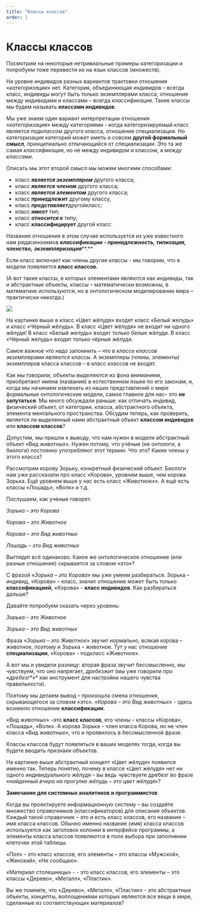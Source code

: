 ```yaml
---
title: "Классы классов"
order: 1
---
```


# Классы классов

Посмотрим на некоторые нетривиальные примеры категоризации и попробуем тоже перевести их на язык классов (множеств).

На уровне индивидов разных вариантов трактовки отношения «*категоризации*» нет. Категория, объединяющая индивидов – всегда класс, индивиды могут быть только экземплярами класса, отношение между индивидами и классами – всегда *классификация*. Такие классы мы будем называть **классами индивидов**.

Мы уже знаем один вариант интерпретации отношения «*категоризация*» между категориями - когда категоризируемый класс является *подклассом* другого класса, отношение специализации. Но категоризация категорий может иметь и совсем **другой формальный смысл**, принципиально отличающийся от специализации. Это та же самая *классификация*, но не между индивидом и классом, а *между классами*.

Описать мы этот второй смысл мы можем многими способами:

* класс ***является экземпляром*** другого класса;
* класс ***является членом*** другого класса;
* класс ***является элементом*** другого класса;
* класс ***принадлежит*** другому классу,
* класс ***представляе******т***другойкласс;
* класс ***имеет*** тип;
* класс ***относится к*** типу;
* класс **классифицирует** другой класс

Название отношения в этом случае используется из уже известного нам рядасинонимов ***классификаци******и*** ***- принадлежность, типизация, членство,*** ***экземпляризация*****.**

Если класс включает как члены другие классы - мы говорим, что в модели появляется **класс классов.**

(А вот такие классы, в которых элементами являются как индивиды, так и абстрактные объекты, классы – математически возможны, в математике используются, но в онтологическом моделировании мира – практически никогда.)

![](/ru/professional/rational-work/9.png)

На картинке выше в класс «Цвет жёлудя» входят класс «Белый желудь» и класс «Чёрный жёлудь». В класс «Цвет жёлудя» не входит ни одного жёлудя! В класс «Белый желудь» входят только белые жёлуди. В класс «Чёрный желудь» входят только чёрные жёлуди.

Самое важное что надо запомнить – что *в классе классов экземплярами являются классы*. А экземпляры (члены, элементы) экземпляров класса классов – в класс классов не входят.

Как мы говорили, объекты выделяются из фона вниманием, приобретают имена (названия) в естественном языке по его законам, и, когда мы начинаем извлекать из наших представлений о мире формальные онтологические модели, самое главное для нас– это **не запутаться**. Мы много обсуждали раньше: как отличать индивид, физический объект, от категории, класса, абстрактного объекта, элемента ментального пространства. Обсудим теперь, как проверить, является ли выделенный нами абстрактный объект **классом индивидов** или **классом классов**?

Допустим, мы пришли к выводу, что нам нужен в модели абстрактный объект «Вид животных». Нужен потому, что учёные (не онтологи, а биологи) постоянно употребляют этот термин. Что это? Какие члены у этого класса?

Рассмотрим корову Зорьку, конкретный физический объект. Биологи нам уже рассказали про класс «Корова», уровнем выше, чем корова Зорька. Ещё уровнем выше у нас есть класс «Животное»». А ещё есть классы «Лошадь», «Волк» и т.д.

Послушаем, как ученые говорят:

*Зорька – это Корова*

*Корова – это Животное*

*Корова – это Вид животных*

*Лошадь – это Вид животных*

Выглядит всё одинаково. Какое же онтологическое отношение (или разные отношения) скрывается за словом «это»?

С фразой «*Зорька – это Корова*» мы уже умеем разбираться. Зорька – индивид, «Корова» – класс, значит отношение может быть только **классификацией**, «Корова» - **класс индивидов**. Как разбираться дальше?

Давайте попробуем сказать через уровень:

*Зорька – это Животное*

*Зорька – это Вид животных*

Фраза «*Зорька – это Животное*» звучит нормально, всякая корова – животное, поэтому и Зорька – животное. Тут у нас отношение **специализации**, «Корова» - подкласс «Животное».

А вот мы и увидели разницу: вторая фраза звучит бессмысленно, мы чувствуем, что оно напрягает, *дребезжит* (мы уже говорили про «*дребезг**»* как инструмент для настройки нашего чувства правильности).

Поэтому мы делаем вывод – произошла смена отношения, скрывающегося за словом «это». «*Корова – это Вид животных*» - здесь возникло отношение **классификации**.

«Вид животных» –это **класс классов**, его члены – классы «Корова», «Лошадь», «Волк». А корова Зорька – член класса Корова, но не член класса «Вид животных», что и проявилось в бессмысленной фразе.

Классы классов будут появляться в ваших моделях тогда, когда вы будете вводить признаки объектов.

На картинке выше абстрактный концепт «Цвет жёлудя» появился именно так. Теперь понятно, почему в классе «Цвет жёлудя» нет ни одного индивидуального жёлудя – вы ведь чувствуете дребезг во фразе «*найденный вчера на прогулке жёлудь – это цвет жёлудя*»?

**Замечание для системных аналитиков и программистов**

Когда вы проектируете информационную систему – вы создаёте множество справочников (классификаторов) для описания объектов. Каждый такой справочник – это и есть класс классов, его название – имя класса классов. Обычно именно название (имя) класса классов используется как заголовок колонки в интерфейсе программы, а элементы класса классов появляются в поле выбора при заполнении клеточек этой таблицы.

«Пол» - это класс классов, его элементы – это классы «Мужской», «Женский», «Не сообщаю».

«Материал столешницы» - - это класс классов, его элементы – это классы «Дерево», «Металл», «Пластик».

Вы же помните, что «Дерево», «Металл», «Пластик» - это абстрактные объекты, концепты, воплощениями которых являются все вещи в мире, сделанные из соответствующих материалов?